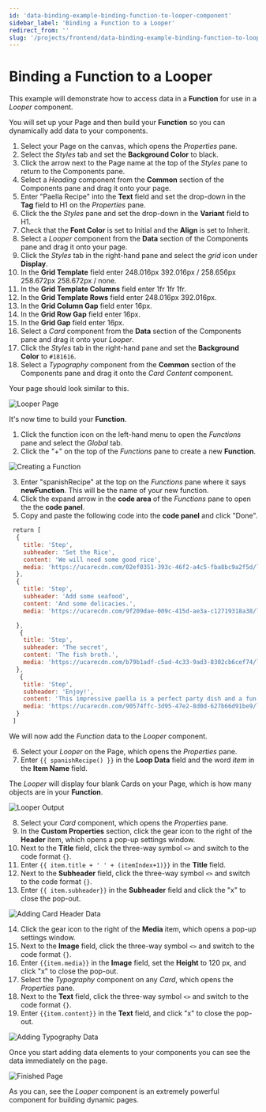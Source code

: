 ```yaml
---
id: 'data-binding-example-binding-function-to-looper-component'
sidebar_label: 'Binding a Function to a Looper'
redirect_from: ''
slug: '/projects/frontend/data-binding-example-binding-function-to-looper-component'
---
```


# Binding a Function to a Looper

This example will demonstrate how to access data in a **Function** for use in a *Looper* component.

You will set up your Page and then build your **Function** so you can dynamically add data to your components.

1. Select your Page on the canvas, which opens the *Properties* pane.
2. Select the *Styles* tab and set the **Background Color** to black.
3. Click the arrow next to the Page name at the top of the *Styles* pane to return to the Components pane.
4. Select a *Heading* component from the **Common** section of the Components pane and drag it onto your page. 
5. Enter "Paella Recipe" into the **Text** field and set the drop-down in the **Tag** field to H1 on the *Properties* pane.
6. Click the the *Styles* pane and set the drop-down in the **Variant** field to H1.
7. Check that the **Font Color** is set to Initial and the **Align** is set to Inherit.
8. Select a *Looper* component from the **Data** section of the Components pane and drag it onto your page. 
9. Click the *Styles* tab in the right-hand pane and select the *grid* icon under **Display**.
10. In the **Grid Template** field enter 248.016px 392.016px / 258.656px 258.672px 258.672px / none.
11. In the **Grid Template Columns** field enter 1fr 1fr 1fr.
12. In the **Grid Template Rows** field enter 248.016px 392.016px.
13. In the **Grid Column Gap** field enter 16px.
14. In the **Grid Row Gap** field enter 16px.
15. In the **Grid Gap** field enter 16px.
16. Select a *Card* component from the **Data** section of the Components pane and drag it onto your *Looper*.
17. Click the *Styles* tab in the right-hand pane and set the **Background Color** to `#181616`.
18. Select a *Typography* component from the **Common** section of the Components pane and drag it onto the *Card Content* component.

Your page should look similar to this.

![Looper Page](./_images/ab-state-looper-functions-1.png)

It's now time to build your **Function**.

1. Click the function icon on the left-hand menu to open the *Functions* pane and select the *Global* tab.
2. Click the "+" on the top of the *Functions* pane to create a new **Function**.

![Creating a Function](./_images/ab-state-looper-functions-2.png)

3. Enter "spanishRecipe" at the top on the *Functions* pane where it says **newFunction**. This will be the name of your new function.
4. Click the expand arrow in the **code area** of the *Functions* pane to open the the **code panel**.
5. Copy and paste the following code into the **code panel** and click "Done".

~~~js
 return [
  { 
    title: 'Step',
    subheader: 'Set the Rice',
    content: 'We will need some good rice',
    media: 'https://ucarecdn.com/02ef0351-393c-46f2-a4c5-fba8bc9a2f5d/looper1.png'
  },
  {
    title: 'Step',
    subheader: 'Add some seafood',
    content: 'And some delicacies.',
    media: 'https://ucarecdn.com/9f209dae-009c-415d-ae3a-c12719318a38/looper2.png'

  },
   {
    title: 'Step',
    subheader: 'The secret',
    content: 'The fish broth.',
    media: 'https://ucarecdn.com/b79b1adf-c5ad-4c33-9ad3-8302cb6cef74/looper3.png'
  },
   {
    title: 'Step',
    subheader: 'Enjoy!',
    content: 'This impressive paella is a perfect party dish and a fun meal to cook together with your guests.',
    media: 'https://ucarecdn.com/90574ffc-3d95-47e2-8d0d-627b66d91be9/looper4.png'
  }
 ]
~~~

We will now add the *Function* data to the *Looper* component.

6. Select your *Looper* on the Page, which opens the *Properties* pane.
7. Enter `{{ spanishRecipe() }}` in the **Loop Data** field and the word *item* in the **Item Name** field.

The *Looper* will display four blank Cards on your Page, which is how many objects are in your **Function**.

![Looper Output](./_images/ab-state-looper-functions-3.png)

8. Select your *Card* component, which opens the *Properties* pane.
9. In the **Custom Properties** section, click the gear icon to the right of the **Header** item, which opens a pop-up settings window. 
10. Next to the **Title** field, click the three-way symbol `<>` and switch to the code format `{}`. 
11. Enter `{{ item.title + ' ' + (itemIndex+1)}}` in the **Title** field. 
12. Next to the **Subheader** field, click the three-way symbol `<>` and switch to the code format `{}`.
13. Enter `{{ item.subheader}}` in the **Subheader** field and click the "x" to close the pop-out.

![Adding Card Header Data](./_images/ab-state-looper-functions-4.png)

14. Click the gear icon to the right of the **Media** item, which opens a pop-up settings window. 
15. Next to the **Image** field, click the three-way symbol `<>` and switch to the code format `{}`. 
16. Enter `{{item.media}}` in the **Image** field, set the **Height** to 120 px, and click "x" to close the pop-out.
17. Select the *Typography* component on any *Card*, which opens the *Properties* pane. 
18. Next to the **Text** field, click the three-way symbol `<>` and switch to the code format `{}`.
19. Enter `{{item.content}}` in the **Text** field, and click "x" to close the pop-out.

![Adding Typography Data](./_images/ab-state-looper-functions-5.png)

Once you start adding data elements to your components you can see the data immediately on the page.

![Finished Page](./_images/ab-state-looper-functions-6.png)

As you can, see the *Looper* component is an extremely powerful component for building dynamic pages.



